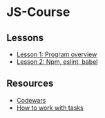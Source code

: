 # JS-Course

## Lessons

* [Lesson 1: Program overview](./lessons/overview)
* [Lesson 2: Npm, eslint, babel](./lessons/npm)

<!-- * [Lesson 2: Inheritance](./lessons/inheritance)
* [Lesson 3: Data Structures](./lessons/ds)
* [Lesson 4: Asynchronous js](./lessons/async)
* [Lesson 5: Npm and Webpack](./lessons/npmAndWebpack)
* [Lesson 6: SPA and MVC](./lessons/spa_mvc)
* [Lesson 7: React](./lessons/react)
* [Lesson 8: Redux](./lessons/redux)
* [Lesson 9: React part 2](./lessons/reactP2)
* [Lesson 10: Typescript](./lessons/typescript)
* [Lesson 11: QUIZ](./lessons/quiz)
* [VACATION TODO](./vacation.md)
* [Lesson 12: React-router](./lessons/reactRouter)
* [Lesson 13: Deeper in JS + React.context](./lessons/deeperInJS)
* [Lesson 14: Virtual DOM](./lessons/virtualDom)
* [Lesson 15: Redux-saga (video)](https://drive.google.com/file/d/1Rk_d6G_64KdUHDaMcDhTysFCRUgskJNC/view?usp=sharing)
* [Lesson 16: PropTypes + Final project description (video)](https://drive.google.com/file/d/13bgHdRp1_m4X5SH9n3bpNPIbU8t0pt3T/view?usp=sharing) -->

<!-- ## [Final project](./finalProjects/matchMatchGame) -->

## Resources
* [Codewars](./codewars.md)
* [How to work with tasks](./prRules.md)
   